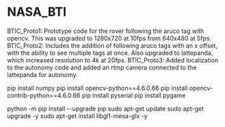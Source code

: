 # NASA_BTI

BTIC_Proto1: Prototype code for the rover following the aruco tag with opencv. This was upgraded to 1280x720 at 10fps from 640x480 at 5fps.
BTIC_Proto2: Includes the addition of following aruco tags with an x offset, with the ability to see multiple tags at once. Also upgraded to lattepanda, which increased resolution to 4k at 20fps.
BTIC_Proto3: Added localization to the autonomy code and added an rtmp camera connected to the lattepanda for autonomy.

pip install numpy
pip install opencv-python==4.6.0.66
pip install opencv-contrib-python==4.6.0.66
pip install pyserial
pip install pygame

python -m pip install --upgrade pip
sudo apt-get update
sudo apt-get upgrade -y
sudo apt-get install libgl1-mesa-glx -y
